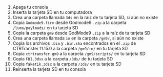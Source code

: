 1. Apaga tu consola
2. Inserta la tarjeta SD en tu computadora
3. Crea una carpeta llamada `3ds` en la raíz de tu tarjeta SD, si aún no existe
4. Copia `Godmode9.firm` desde Godmode9 `.zip` a la carpeta `/luma/payloads/` en tu tarjeta SD
5. Copia la carpeta `gm9` desde GodMode9 `.zip` a la raíz de tu tarjeta SD
6. Crea una carpeta llamada `in` en la carpeta `/gm9/`, si aún no existe
7. Copia los archivos `.bin` y `.bin.sha` encontrados en el `.zip` de CTRTransfer 11.15.0 a la carpeta `/gm9/in/` en tu tarjeta SD
8. Copia `ctrtransfer.gm9` a la carpeta `/gm9/scripts/` en tu tarjeta SD
9. Copia `FBI.3dsx` a la carpeta `/3ds/` de tu tarjeta SD
10. Copia `faketik.3dsx` a la carpeta `/3ds/` en tu tarjeta SD
11. Reinserta la tarjeta SD en tu consola
